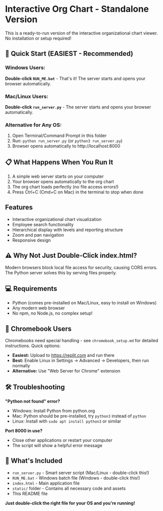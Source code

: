 # Interactive Org Chart - Standalone Version

This is a ready-to-run version of the interactive organizational chart viewer. No installation or setup required!

## 🚀 Quick Start (EASIEST - Recommended)

### Windows Users:
**Double-click `RUN_ME.bat`** - That's it! The server starts and opens your browser automatically.

### Mac/Linux Users:
**Double-click `run_server.py`** - The server starts and opens your browser automatically.

### Alternative for Any OS:
1. Open Terminal/Command Prompt in this folder
2. Run: `python run_server.py` (or `python3 run_server.py`)
3. Browser opens automatically to http://localhost:8000

## 📋 What Happens When You Run It

1. A simple web server starts on your computer
2. Your browser opens automatically to the org chart
3. The org chart loads perfectly (no file access errors!)
4. Press Ctrl+C (Cmd+C on Mac) in the terminal to stop when done

## Features

- Interactive organizational chart visualization
- Employee search functionality  
- Hierarchical display with levels and reporting structure
- Zoom and pan navigation
- Responsive design

## ⚠️ Why Not Just Double-Click index.html?

Modern browsers block local file access for security, causing CORS errors. The Python server solves this by serving files properly.

## 💻 Requirements

- Python (comes pre-installed on Mac/Linux, easy to install on Windows)
- Any modern web browser
- No npm, no Node.js, no complex setup!

## 📱 Chromebook Users

Chromebooks need special handling - see `chromebook_setup.md` for detailed instructions. Quick options:
- **Easiest:** Upload to https://replit.com and run there
- **Best:** Enable Linux in Settings → Advanced → Developers, then run normally
- **Alternative:** Use "Web Server for Chrome" extension

## 🛠️ Troubleshooting

**"Python not found" error?**
- Windows: Install Python from python.org
- Mac: Python should be pre-installed, try `python3` instead of `python`
- Linux: Install with `sudo apt install python3` or similar

**Port 8000 in use?**
- Close other applications or restart your computer
- The script will show a helpful error message

## 📁 What's Included

- `run_server.py` - Smart server script (Mac/Linux - double-click this!)
- `RUN_ME.bat` - Windows batch file (Windows - double-click this!)
- `index.html` - Main application file
- `static/` folder - Contains all necessary code and assets
- This README file

**Just double-click the right file for your OS and you're running!**